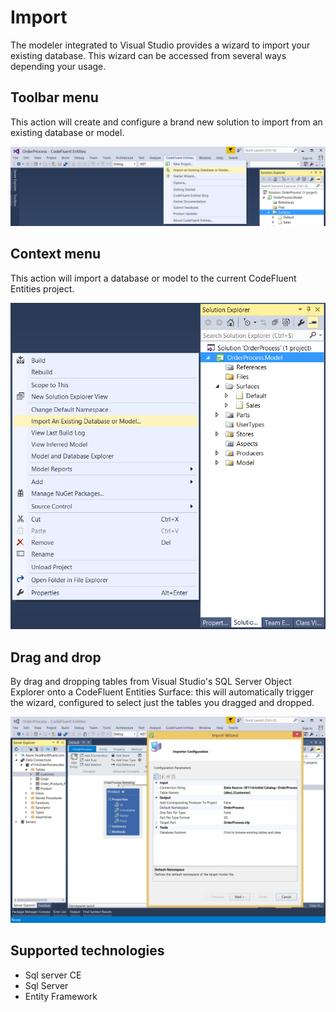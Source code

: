 # Import

The modeler integrated to Visual Studio provides a wizard to import your existing database. This wizard can be accessed from several ways depending your usage.

## Toolbar menu

This action will create and configure a brand new solution to import from an existing database or model.

![](img/import-01.png)

## Context menu

This action will import a database or model to the current CodeFluent Entities project.

![](img/import-02.png)

## Drag and drop

By drag and dropping tables from Visual Studio's SQL Server Object Explorer onto a CodeFluent Entities Surface: this will automatically trigger the wizard, configured to select just the tables you dragged and dropped.

![](img/import-03.png)

## Supported technologies

* Sql server CE
* Sql Server
* Entity Framework
